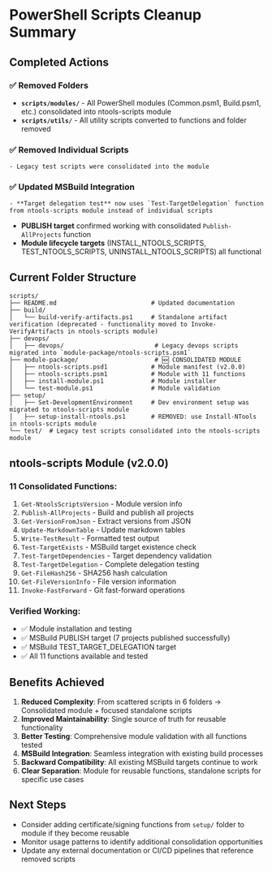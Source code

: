 # PowerShell Scripts Cleanup Summary

## Completed Actions

### ✅ **Removed Folders**
- **`scripts/modules/`** - All PowerShell modules (Common.psm1, Build.psm1, etc.) consolidated into ntools-scripts module
- **`scripts/utils/`** - All utility scripts converted to functions and folder removed

### ✅ **Removed Individual Scripts**
    - Legacy test scripts were consolidated into the module

### ✅ **Updated MSBuild Integration**
    - **Target delegation test** now uses `Test-TargetDelegation` function from ntools-scripts module instead of individual scripts
- **PUBLISH target** confirmed working with consolidated `Publish-AllProjects` function
- **Module lifecycle targets** (INSTALL_NTOOLS_SCRIPTS, TEST_NTOOLS_SCRIPTS, UNINSTALL_NTOOLS_SCRIPTS) all functional

## Current Folder Structure

```
scripts/
├── README.md                          # Updated documentation
├── build/
│   └── build-verify-artifacts.ps1     # Standalone artifact verification (deprecated - functionality moved to Invoke-VerifyArtifacts in ntools-scripts module)
├── devops/
│   ├── devops/                         # Legacy devops scripts migrated into `module-package/ntools-scripts.psm1`
├── module-package/                     # 🆕 CONSOLIDATED MODULE
│   ├── ntools-scripts.psd1            # Module manifest (v2.0.0)
│   ├── ntools-scripts.psm1            # Module with 11 functions
│   ├── install-module.ps1             # Module installer
│   └── test-module.ps1                # Module validation
├── setup/
│   ├── Set-DevelopmentEnvironment     # Dev environment setup was migrated to ntools-scripts module
│   ├── setup-install-ntools.ps1       # REMOVED: use Install-NTools in ntools-scripts module
└── test/  # Legacy test scripts consolidated into the ntools-scripts module
```

## ntools-scripts Module (v2.0.0)

### **11 Consolidated Functions:**
1. `Get-NtoolsScriptsVersion` - Module version info
2. `Publish-AllProjects` - Build and publish all projects
3. `Get-VersionFromJson` - Extract versions from JSON
4. `Update-MarkdownTable` - Update markdown tables
5. `Write-TestResult` - Formatted test output
6. `Test-TargetExists` - MSBuild target existence check
7. `Test-TargetDependencies` - Target dependency validation
8. `Test-TargetDelegation` - Complete delegation testing
9. `Get-FileHash256` - SHA256 hash calculation
10. `Get-FileVersionInfo` - File version information
11. `Invoke-FastForward` - Git fast-forward operations

### **Verified Working:**
- ✅ Module installation and testing
- ✅ MSBuild PUBLISH target (7 projects published successfully)
- ✅ MSBuild TEST_TARGET_DELEGATION target
- ✅ All 11 functions available and tested

## Benefits Achieved

1. **Reduced Complexity**: From scattered scripts in 6 folders → Consolidated module + focused standalone scripts
2. **Improved Maintainability**: Single source of truth for reusable functionality
3. **Better Testing**: Comprehensive module validation with all functions tested
4. **MSBuild Integration**: Seamless integration with existing build processes
5. **Backward Compatibility**: All existing MSBuild targets continue to work
6. **Clear Separation**: Module for reusable functions, standalone scripts for specific use cases

## Next Steps

- Consider adding certificate/signing functions from `setup/` folder to module if they become reusable
- Monitor usage patterns to identify additional consolidation opportunities
- Update any external documentation or CI/CD pipelines that reference removed scripts
